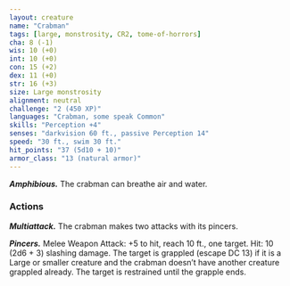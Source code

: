 ```yaml
---
layout: creature
name: "Crabman"
tags: [large, monstrosity, CR2, tome-of-horrors]
cha: 8 (-1)
wis: 10 (+0)
int: 10 (+0)
con: 15 (+2)
dex: 11 (+0)
str: 16 (+3)
size: Large monstrosity
alignment: neutral
challenge: "2 (450 XP)"
languages: "Crabman, some speak Common"
skills: "Perception +4"
senses: "darkvision 60 ft., passive Perception 14"
speed: "30 ft., swim 30 ft."
hit_points: "37 (5d10 + 10)"
armor_class: "13 (natural armor)"
---
```


***Amphibious.*** The crabman can breathe air and water.

### Actions

***Multiattack.*** The crabman makes two attacks with its pincers.

***Pincers.*** Melee Weapon Attack: +5 to hit, reach 10 ft., one target. Hit:
10 (2d6 + 3) slashing damage. The target is grappled (escape DC 13) if
it is a Large or smaller creature and the crabman doesn’t have another
creature grappled already. The target is restrained until the grapple ends.
